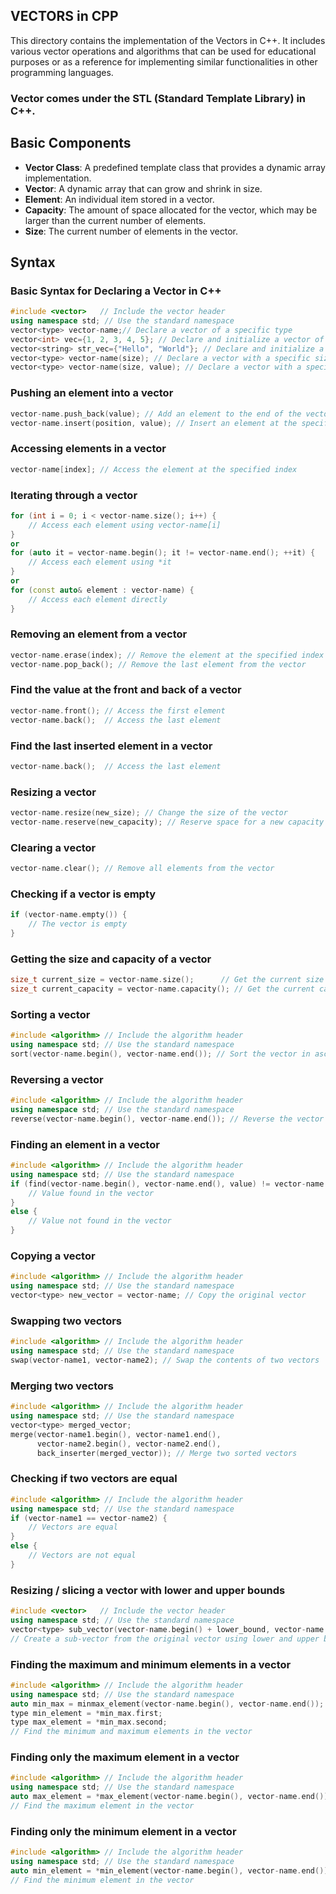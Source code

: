 ## VECTORS in CPP

This directory contains the implementation of the Vectors in C++.
It includes various vector operations and algorithms that can be used for educational purposes or as a reference for implementing similar functionalities in other programming languages.

### Vector comes under the STL (Standard Template Library) in C++.

## Basic Components

- **Vector Class**: A predefined template class that provides a dynamic array implementation.
- **Vector**: A dynamic array that can grow and shrink in size.
- **Element**: An individual item stored in a vector.
- **Capacity**: The amount of space allocated for the vector, which may be larger than the current number of elements.
- **Size**: The current number of elements in the vector.

## Syntax

### Basic Syntax for Declaring a Vector in C++

```cpp
#include <vector>   // Include the vector header
using namespace std; // Use the standard namespace
vector<type> vector-name;// Declare a vector of a specific type
vector<int> vec={1, 2, 3, 4, 5}; // Declare and initialize a vector of integers
vector<string> str_vec={"Hello", "World"}; // Declare and initialize a vector of strings
vector<type> vector-name(size); // Declare a vector with a specific size
vector<type> vector-name(size, value); // Declare a vector with a specific size and initial value
```

### Pushing an element into a vector

```cpp
vector-name.push_back(value); // Add an element to the end of the vector
vector-name.insert(position, value); // Insert an element at the specified position
```

### Accessing elements in a vector

```cpp
vector-name[index]; // Access the element at the specified index
```

### Iterating through a vector

```cpp
for (int i = 0; i < vector-name.size(); i++) {
    // Access each element using vector-name[i]
}
or
for (auto it = vector-name.begin(); it != vector-name.end(); ++it) {
    // Access each element using *it
}
or
for (const auto& element : vector-name) {
    // Access each element directly
}
```

### Removing an element from a vector

```cpp
vector-name.erase(index); // Remove the element at the specified index
vector-name.pop_back(); // Remove the last element from the vector
```

### Find the value at the front and back of a vector

```cpp
vector-name.front(); // Access the first element
vector-name.back();  // Access the last element
```

### Find the last inserted element in a vector

```cpp
vector-name.back();  // Access the last element
```

### Resizing a vector

```cpp
vector-name.resize(new_size); // Change the size of the vector
vector-name.reserve(new_capacity); // Reserve space for a new capacity
```

### Clearing a vector

```cpp
vector-name.clear(); // Remove all elements from the vector
```

### Checking if a vector is empty

```cpp
if (vector-name.empty()) {
    // The vector is empty
}
```

### Getting the size and capacity of a vector

```cpp
size_t current_size = vector-name.size();      // Get the current size of the vector
size_t current_capacity = vector-name.capacity(); // Get the current capacity of the vector
```

### Sorting a vector

```cpp
#include <algorithm> // Include the algorithm header
using namespace std; // Use the standard namespace
sort(vector-name.begin(), vector-name.end()); // Sort the vector in ascending order
```

### Reversing a vector

```cpp
#include <algorithm> // Include the algorithm header
using namespace std; // Use the standard namespace
reverse(vector-name.begin(), vector-name.end()); // Reverse the vector
```

### Finding an element in a vector

```cpp
#include <algorithm> // Include the algorithm header
using namespace std; // Use the standard namespace
if (find(vector-name.begin(), vector-name.end(), value) != vector-name.end()) {
    // Value found in the vector
}
else {
    // Value not found in the vector
}
```

### Copying a vector

```cpp
#include <algorithm> // Include the algorithm header
using namespace std; // Use the standard namespace
vector<type> new_vector = vector-name; // Copy the original vector
```

### Swapping two vectors

```cpp
#include <algorithm> // Include the algorithm header
using namespace std; // Use the standard namespace
swap(vector-name1, vector-name2); // Swap the contents of two vectors
```

### Merging two vectors

```cpp
#include <algorithm> // Include the algorithm header
using namespace std; // Use the standard namespace
vector<type> merged_vector;
merge(vector-name1.begin(), vector-name1.end(),
      vector-name2.begin(), vector-name2.end(),
      back_inserter(merged_vector)); // Merge two sorted vectors
```

### Checking if two vectors are equal

```cpp
#include <algorithm> // Include the algorithm header
using namespace std; // Use the standard namespace
if (vector-name1 == vector-name2) {
    // Vectors are equal
}
else {
    // Vectors are not equal
}
```

### Resizing / slicing a vector with lower and upper bounds

```cpp
#include <vector>   // Include the vector header
using namespace std; // Use the standard namespace
vector<type> sub_vector(vector-name.begin() + lower_bound, vector-name.begin() + upper_bound);
// Create a sub-vector from the original vector using lower and upper bounds
```

### Finding the maximum and minimum elements in a vector

```cpp
#include <algorithm> // Include the algorithm header
using namespace std; // Use the standard namespace
auto min_max = minmax_element(vector-name.begin(), vector-name.end());
type min_element = *min_max.first;
type max_element = *min_max.second;
// Find the minimum and maximum elements in the vector
```

### Finding only the maximum element in a vector

```cpp
#include <algorithm> // Include the algorithm header
using namespace std; // Use the standard namespace
auto max_element = *max_element(vector-name.begin(), vector-name.end());
// Find the maximum element in the vector
```

### Finding only the minimum element in a vector

```cpp
#include <algorithm> // Include the algorithm header
using namespace std; // Use the standard namespace
auto min_element = *min_element(vector-name.begin(), vector-name.end());
// Find the minimum element in the vector
```
